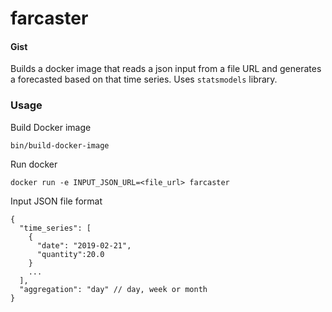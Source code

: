 # farcaster

#### Gist
Builds a docker image that reads a json input from a file URL and generates a forecasted based on that time series.
Uses `statsmodels` library.

### Usage
Build Docker image
```
bin/build-docker-image
```

Run docker
```
docker run -e INPUT_JSON_URL=<file_url> farcaster
```

Input JSON file format
```
{
  "time_series": [
    {
      "date": "2019-02-21",
      "quantity":20.0
    }
    ...
  ],
  "aggregation": "day" // day, week or month
}
```
